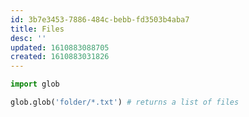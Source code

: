 ```yaml
---
id: 3b7e3453-7886-484c-bebb-fd3503b4aba7
title: Files
desc: ''
updated: 1610883088705
created: 1610883031826
---
```


```python
import glob

glob.glob('folder/*.txt') # returns a list of files
```
